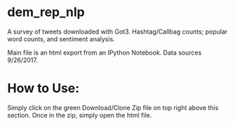 # dem_rep_nlp
A survey of tweets downloaded with Got3. Hashtag/Callbag counts; popular word counts, and sentiment analysis. 

Main file is an html export from an IPython Notebook. Data sources 9/26/2017. 

# How to Use:
Simply click on the green Download/Clone Zip file on top right above this section. Once in the zip, simply open the html file. 
